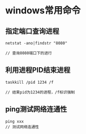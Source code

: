 # windows常用命令



## 指定端口查询进程

```
netstat -ano|findstr "8080"

// 查询8080端口下的进行
```



## 利用进程PID结束进程

```
taskkill /pid 1234 /f

// 结束pid为1234的进程，/f标识强制
```





## ping测试网络连通性

```
ping xxx
// 测试网络连通性
```

